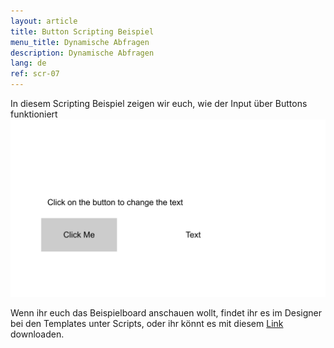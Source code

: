 ```yaml
---
layout: article
title: Button Scripting Beispiel
menu_title: Dynamische Abfragen
description: Dynamische Abfragen
lang: de
ref: scr-07
---
```

In diesem Scripting Beispiel zeigen wir euch, wie der Input über Buttons funktioniert 
![image_1](/assets/images/scripting/queries/misc_button_script.png)

Wenn ihr euch das Beispielboard anschauen wollt, findet ihr es im Designer bei den Templates unter Scripts, oder ihr könnt es mit diesem [Link](https://github.com/Peakboard/CoolStuff/tree/master/Scripts/ButtonScriptExample "Link") downloaden.
